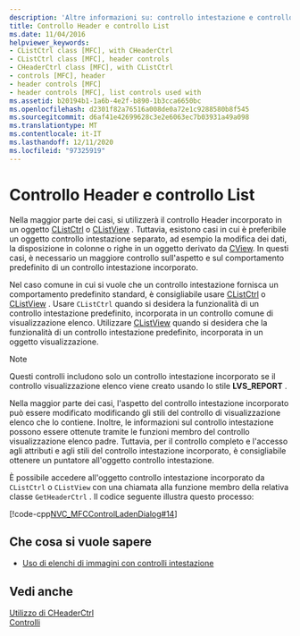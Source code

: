 ```yaml
---
description: 'Altre informazioni su: controllo intestazione e controllo elenco'
title: Controllo Header e controllo List
ms.date: 11/04/2016
helpviewer_keywords:
- CListCtrl class [MFC], with CHeaderCtrl
- CListCtrl class [MFC], header controls
- CHeaderCtrl class [MFC], with CListCtrl
- controls [MFC], header
- header controls [MFC]
- header controls [MFC], list controls used with
ms.assetid: b20194b1-1a6b-4e2f-b890-1b3cca6650bc
ms.openlocfilehash: d2301f82a76516a008de0a72e1c9288580b8f545
ms.sourcegitcommit: d6af41e42699628c3e2e6063ec7b03931a49a098
ms.translationtype: MT
ms.contentlocale: it-IT
ms.lasthandoff: 12/11/2020
ms.locfileid: "97325919"
---
```

# <a name="header-control-and-list-control"></a>Controllo Header e controllo List

Nella maggior parte dei casi, si utilizzerà il controllo Header incorporato in un oggetto [CListCtrl](reference/clistctrl-class.md) o [CListView](reference/clistview-class.md) . Tuttavia, esistono casi in cui è preferibile un oggetto controllo intestazione separato, ad esempio la modifica dei dati, la disposizione in colonne o righe in un oggetto derivato da [CView](reference/cview-class.md). In questi casi, è necessario un maggiore controllo sull'aspetto e sul comportamento predefinito di un controllo intestazione incorporato.

Nel caso comune in cui si vuole che un controllo intestazione fornisca un comportamento predefinito standard, è consigliabile usare [CListCtrl](reference/clistctrl-class.md) o [CListView](reference/clistview-class.md) . Usare `CListCtrl` quando si desidera la funzionalità di un controllo intestazione predefinito, incorporata in un controllo comune di visualizzazione elenco. Utilizzare [CListView](reference/clistview-class.md) quando si desidera che la funzionalità di un controllo intestazione predefinito, incorporata in un oggetto visualizzazione.

> [!NOTE]
> Questi controlli includono solo un controllo intestazione incorporato se il controllo visualizzazione elenco viene creato usando lo stile **LVS_REPORT** .

Nella maggior parte dei casi, l'aspetto del controllo intestazione incorporato può essere modificato modificando gli stili del controllo di visualizzazione elenco che lo contiene. Inoltre, le informazioni sul controllo intestazione possono essere ottenute tramite le funzioni membro del controllo visualizzazione elenco padre. Tuttavia, per il controllo completo e l'accesso agli attributi e agli stili del controllo intestazione incorporato, è consigliabile ottenere un puntatore all'oggetto controllo intestazione.

È possibile accedere all'oggetto controllo intestazione incorporato da `CListCtrl` o `CListView` con una chiamata alla funzione membro della relativa classe `GetHeaderCtrl` . Il codice seguente illustra questo processo:

[!code-cpp[NVC_MFCControlLadenDialog#14](codesnippet/cpp/header-control-and-list-control_1.cpp)]

## <a name="what-do-you-want-to-know-more-about"></a>Che cosa si vuole sapere

- [Uso di elenchi di immagini con controlli intestazione](using-image-lists-with-header-controls.md)

## <a name="see-also"></a>Vedi anche

[Utilizzo di CHeaderCtrl](using-cheaderctrl.md)<br/>
[Controlli](controls-mfc.md)

